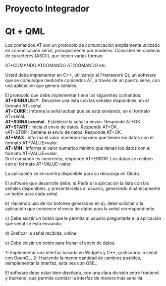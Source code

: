 # Proyecto Integrador
# Qt + QML

Los comandos AT son un protocolo de comunicación ampliamente utilizado en comunicación serial, principalmente por módems.
Consisten en cadenas de caracteres (ASCII), que tienen varias formas:

AT+COMANDO
ATCOMANDO
AT?COMANDO
etc.

Usted debe implementar en C++, utilizando el Framework Qt, un software que se comunique mediante comandos AT, a través de un puerto serie, con una aplicación que genera señales.

El protocolo que debe implementar tiene los siguientes comandos:<br>
<b>AT+SIGNALS=?   	</b>: Devuelve una lista con las señales disponibles, en el formato AT+señal.<br>
<b>AT+CURR		      </b>: Informa la señal actual que se está enviando, en el formato AT+señal.<br>
<b>AT+SIGNAL=señal	</b>: Establece la señal a enviar. Responde AT+OK.<br>
<b>AT+START		      </b>: Inicia el envío de datos. Responde AT+OK.<br>
vAT+STOP		        </b>: Detiene el envío de datos. Responde AT+OK.<br>
<b>AT+MAX	        	</b>: Informa el valor numérico máximo que tienen los datos con el formato AT+VALUE=valor.<br>
<b>AT+MIN		        </b>: Informa el valor numérico mínimo que tienen los datos con el formato AT+VALUE=valor.<br>
Si el comando es incorrecto, responde AT+ERROR.
Los datos se reciben con el formato AT+VALUE=valor.

La aplicación se encuentra disponible para su descarga en Glodu.

El software que desarrolle debe:
a) Pedir a la aplicación la lista con las señales disponibles, y presentárselas al usuario, generando dinámicamente un botón para cada señal.

b) Haciendo uso de los botones generados en a), debe solicitar a la aplicación que comience el envío de datos para la señal correspondiente.

c) Debe existir un botón que le permita al usuario preguntarle a la aplicación qué señal se está enviando.

d) Graficar la señal recibida, online.

e) Debe existir un botón para frenar el envío de datos.

1- Implementar una interfaz basada en Widgets y C++, graficando la señal con OpenGL.
2- Haciendo la menor cantidad de cambios posibles, reimplementar la interfaz, esta vez con QML.

El software debe estar bien diseñado, con una clara división entre frontend y backend, que permita cambiar la interfaz de manera más sencilla.

